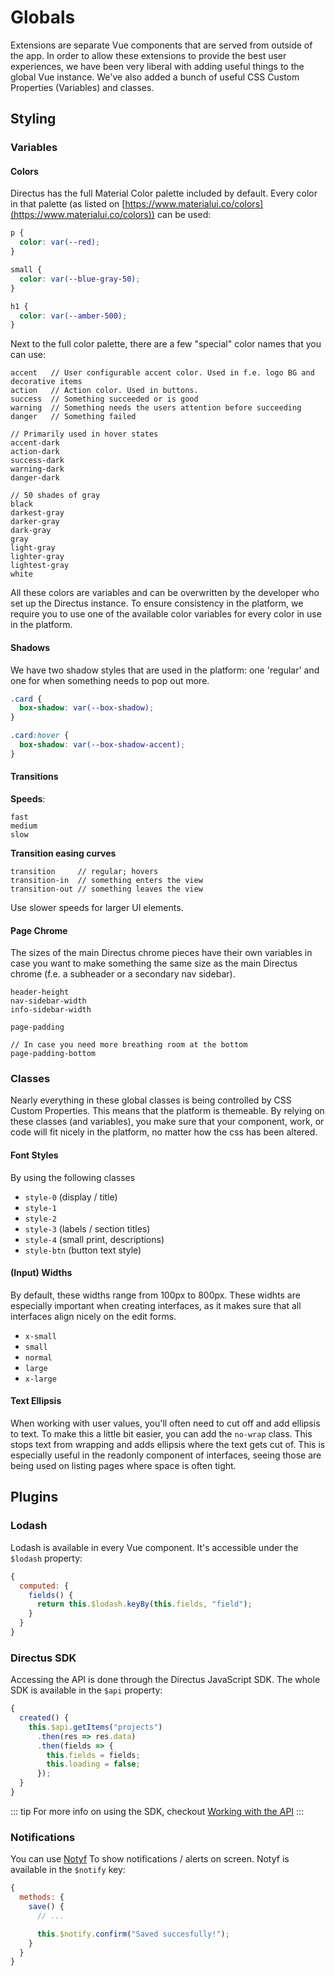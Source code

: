 # Globals

Extensions are separate Vue components that are served from outside of the app. In order to allow these extensions to provide the best user experiences, we have been very liberal with adding useful things to the global Vue instance. We've also added a bunch of useful CSS Custom Properties (Variables) and classes.

## Styling

### Variables

#### Colors

Directus has the full Material Color palette included by default. Every color in that palette (as listed on [https://www.materialui.co/colors](https://www.materialui.co/colors)) can be used:

```css
p {
  color: var(--red);
}

small {
  color: var(--blue-gray-50);
}

h1 {
  color: var(--amber-500);
}
```

Next to the full color palette, there are a few "special" color names that you can use:

```
accent   // User configurable accent color. Used in f.e. logo BG and decorative items
action   // Action color. Used in buttons.
success  // Something succeeded or is good
warning  // Something needs the users attention before succeeding
danger   // Something failed

// Primarily used in hover states
accent-dark
action-dark
success-dark
warning-dark
danger-dark

// 50 shades of gray
black
darkest-gray
darker-gray
dark-gray
gray
light-gray
lighter-gray
lightest-gray
white
```

All these colors are variables and can be overwritten by the developer who set up the Directus instance. To ensure consistency in the platform, we require you to use one of the available color variables for every color in use in the platform. 

#### Shadows

We have two shadow styles that are used in the platform: one 'regular' and one for when something needs to pop out more.

```css
.card {
  box-shadow: var(--box-shadow);
}

.card:hover {
  box-shadow: var(--box-shadow-accent);
}
```

#### Transitions

**Speeds**:

```
fast
medium
slow
```

**Transition easing curves**

```
transition     // regular; hovers
transition-in  // something enters the view
transition-out // something leaves the view
```

Use slower speeds for larger UI elements.

#### Page Chrome

The sizes of the main Directus chrome pieces have their own variables in case you want to make something the same size as the main Directus chrome (f.e. a subheader or a secondary nav sidebar).

```
header-height
nav-sidebar-width
info-sidebar-width

page-padding

// In case you need more breathing room at the bottom
page-padding-bottom
```

### Classes

Nearly everything in these global classes is being controlled by CSS Custom Properties. This means that the platform is themeable. By relying on these classes (and variables), you make sure that your component, work, or code will fit nicely in the platform, no matter how the css has been altered.

#### Font Styles

By using the following classes

* `style-0` (display / title)
* `style-1` 
* `style-2`
* `style-3` (labels / section titles)
* `style-4` (small print, descriptions)
* `style-btn` (button text style)

#### (Input) Widths

By default, these widths range from 100px to 800px. These widhts are especially important when creating interfaces, as it makes sure that all interfaces align nicely on the edit forms.

* `x-small`
* `small`
* `normal`
* `large`
* `x-large`

#### Text Ellipsis

When working with user values, you'll often need to cut off and add ellipsis to text. To make this a little bit easier, you can add the `no-wrap` class. This stops text from wrapping and adds ellipsis where the text gets cut of. This is especially useful in the readonly component of interfaces, seeing those are being used on listing pages where space is often tight.

## Plugins

### Lodash

Lodash is available in every Vue component. It's accessible under the `$lodash` property:

```js
{
  computed: {
    fields() {
      return this.$lodash.keyBy(this.fields, "field");
    }
  }
}
```

### Directus SDK

Accessing the API is done through the Directus JavaScript SDK. The whole SDK is available in the `$api` property:

```js
{
  created() {
    this.$api.getItems("projects")
      .then(res => res.data)
      .then(fields => {
        this.fields = fields;
        this.loading = false;
      });
  }
}
```

::: tip
For more info on using the SDK, checkout [Working with the API](#) 
:::

### Notifications

You can use [Notyf](https://github.com/caroso1222/notyf) To show notifications / alerts on screen. Notyf is available in the `$notify` key: 

```js
{
  methods: {
    save() {
      // ...

      this.$notify.confirm("Saved succesfully!");
    }
  }
}
```
